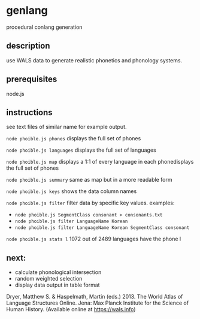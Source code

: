 # genlang
procedural conlang generation

## description
use WALS data to generate realistic phonetics and phonology systems.

## prerequisites
node.js

## instructions
see text files of similar name for example output. 

```node phoible.js phones```
displays the full set of phones

```node phoible.js languages```
displays the full set of languages

```node phoible.js map```
displays a 1:1 of every language in each phonedisplays the full set of phones

```node phoible.js summary```
same as map but in a more readable form

```node phoible.js keys```
shows the data column names

```node phoible.js filter```
filter data by specific key values. examples:

+ ```node phoible.js SegmentClass consonant > consonants.txt```
+ ```node phoible.js filter LanguageName Korean```
+ ```node phoible.js filter LanguageName Korean SegmentClass consonant```

```node phoible.js stats l```
1072 out of 2489 languages have the phone l


## next: 
+ calculate phonological intersection
+ random weighted selection
+ display data output in table format


Dryer, Matthew S. & Haspelmath, Martin (eds.) 2013. The World Atlas of Language Structures Online. Jena: Max Planck Institute for the Science of Human History. (Available online at https://wals.info)
